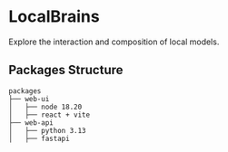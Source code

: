 # LocalBrains

Explore the interaction and composition of local models.

## Packages Structure

```
packages
├── web-ui
│   ├── node 18.20
│   ├── react + vite
├── web-api
│   ├── python 3.13
│   ├── fastapi
```
